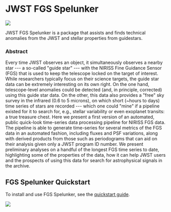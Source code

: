 # JWST FGS Spelunker

![](https://github.com/GalagaBits/JWST-FGS-Spelunker/blob/main/fgsspelunker.png)

JWST FGS Spelunker is a package that assists and finds technical anomalies from the JWST and stellar properties from guidestars. 

### Abstract

Every time JWST observes an object, it simultaneously observes a nearby star --- a so-called "guide star" --- with the NIRISS Fine Guidance Sensor (FGS) that is used to keep the telescope locked on the target of interest. While researchers typically focus on their science targets, the guide star data can be extremely interesting on its own right. On the one hand, telescope-level anomalies could be detected (and, in principle, corrected) using this guide star data. On the other, this data also provides a "free" sky survey in the infrared (0.6 to 5 microns), on which short (~hours to days) time series of stars are recorded --- which one could "mine" if a pipeline existed for it to search for, e.g., stellar variability or even exoplanet transits: a true treasure chest. Here we present a first version of an automated, public quick-look time-series data processing pipeline for NIRISS FGS data. The pipeline is able to generate time-series for several metrics of the FGS data in an automated fashion, including fluxes and PSF variations, along with derived products from those such as periodograms that can aid on their analysis given only a JWST program ID number. We present preliminary analyses on a handful of the longest FGS time series to date, highlighting some of the properties of the data, how it can help JWST users and the prospects of using this data for search for astrophysical signals in the archive.

## FGS Spelunker Quickstart

To install and use FGS Spelunker, see the [quickstart guide](https://github.com/GalagaBits/JWST-FGS-Spelunker/blob/main/notebooks/fgs-spelunker_quickstart.ipynb).


![](https://github.com/GalagaBits/JWST-FGS-Spelunker/blob/main/plots/1541movie.gif)